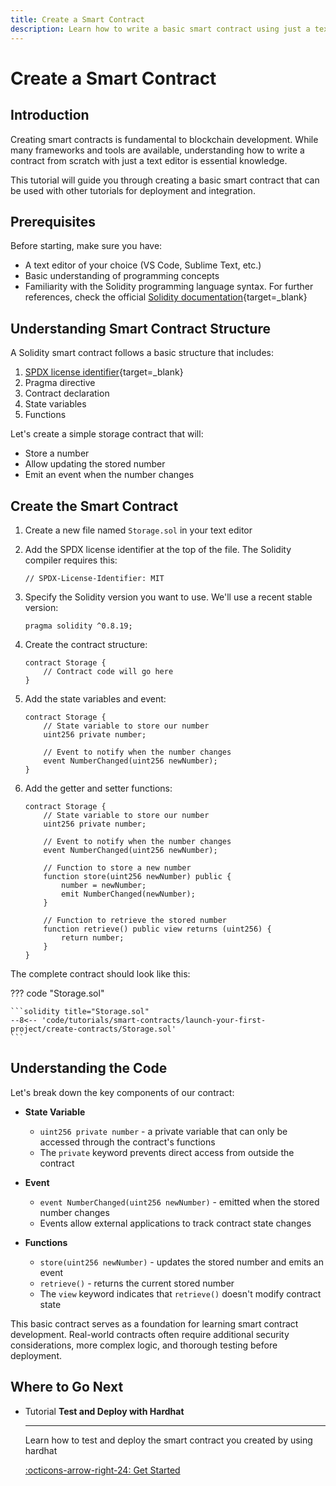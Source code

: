 ```yaml
---
title: Create a Smart Contract
description: Learn how to write a basic smart contract using just a text editor. This guide covers creating and preparing a contract for deployment on Asset Hub.
---
```


# Create a Smart Contract

## Introduction

Creating smart contracts is fundamental to blockchain development. While many frameworks and tools are available, understanding how to write a contract from scratch with just a text editor is essential knowledge.

This tutorial will guide you through creating a basic smart contract that can be used with other tutorials for deployment and integration.

## Prerequisites

Before starting, make sure you have:

- A text editor of your choice (VS Code, Sublime Text, etc.)
- Basic understanding of programming concepts
- Familiarity with the Solidity programming language syntax. For further references, check the official [Solidity documentation](https://docs.soliditylang.org/en/latest/){target=\_blank}

## Understanding Smart Contract Structure

A Solidity smart contract follows a basic structure that includes:

1. [SPDX license identifier](https://docs.soliditylang.org/en/v0.6.8/layout-of-source-files.html){target=\_blank}
2. Pragma directive
3. Contract declaration
4. State variables
5. Functions

Let's create a simple storage contract that will:

- Store a number
- Allow updating the stored number
- Emit an event when the number changes

## Create the Smart Contract

1. Create a new file named `Storage.sol` in your text editor

2. Add the SPDX license identifier at the top of the file. The Solidity compiler requires this:

    ```solidity
    // SPDX-License-Identifier: MIT
    ```

3. Specify the Solidity version you want to use. We'll use a recent stable version:

    ```solidity
    pragma solidity ^0.8.19;
    ```

4. Create the contract structure:

    ```solidity
    contract Storage {
        // Contract code will go here
    }
    ```

5. Add the state variables and event:

    ```solidity
    contract Storage {
        // State variable to store our number
        uint256 private number;
        
        // Event to notify when the number changes
        event NumberChanged(uint256 newNumber);
    }
    ```

6. Add the getter and setter functions:

    ```solidity
    contract Storage {
        // State variable to store our number
        uint256 private number;
        
        // Event to notify when the number changes
        event NumberChanged(uint256 newNumber);
        
        // Function to store a new number
        function store(uint256 newNumber) public {
            number = newNumber;
            emit NumberChanged(newNumber);
        }
        
        // Function to retrieve the stored number
        function retrieve() public view returns (uint256) {
            return number;
        }
    }
    ```

The complete contract should look like this:

??? code "Storage.sol"

    ```solidity title="Storage.sol"
    --8<-- 'code/tutorials/smart-contracts/launch-your-first-project/create-contracts/Storage.sol'
    ```

## Understanding the Code

Let's break down the key components of our contract:

- **State Variable**

    - `uint256 private number` - a private variable that can only be accessed through the contract's functions
    - The `private` keyword prevents direct access from outside the contract

- **Event**

    - `event NumberChanged(uint256 newNumber)` - emitted when the stored number changes
    - Events allow external applications to track contract state changes

- **Functions**

    - `store(uint256 newNumber)` - updates the stored number and emits an event
    - `retrieve()` - returns the current stored number
    - The `view` keyword indicates that `retrieve()` doesn't modify contract state


This basic contract serves as a foundation for learning smart contract development. Real-world contracts often require additional security considerations, more complex logic, and thorough testing before deployment.

## Where to Go Next


<div class="grid cards" markdown>

-   <span class="badge tutorial">Tutorial</span> __Test and Deploy with Hardhat__

    ---

    Learn how to test and deploy the smart contract you created by using hardhat

    [:octicons-arrow-right-24: Get Started](/tutorials/smart-contracts/launch-your-first-project/test-and-deploy-with-hardhat/)

</div>